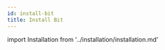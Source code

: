 ```yaml
---
id: install-bit
title: Install Bit
---
```


import Installation from '../installation/installation.md'

<Installation />
